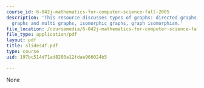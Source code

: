 ```yaml
---
course_id: 6-042j-mathematics-for-computer-science-fall-2005
description: 'This resource discusses types of graphs: directed graphs, undirected
  graphs and multi graphs, isomorphic graphs, graph isomorphism.'
file_location: /coursemedia/6-042j-mathematics-for-computer-science-fall-2005/197bc514d71ad8280a12fdae966024b5_slides4f.pdf
file_type: application/pdf
layout: pdf
title: slides4f.pdf
type: course
uid: 197bc514d71ad8280a12fdae966024b5

---
```

None